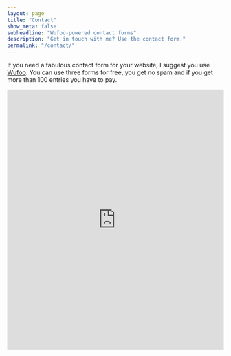 ```yaml
---
layout: page
title: "Contact"
show_meta: false
subheadline: "Wufoo-powered contact forms"
description: "Get in touch with me? Use the contact form."
permalink: "/contact/"
---
```

If you need a fabulous contact form for your website, I suggest you use [Wufoo][1]. You can use three forms for free, you get no spam and if you get more than 100 entries you have to pay.

<div class="panel">
<iframe height="605" allowTransparency="true" frameborder="0" scrolling="no" style="width:100%;border:none"  src="https://makerbbq.wufoo.com/embed/z119rnit0mu75gq/"></iframe>
</div>



 [1]: http://www.wufoo.com/
